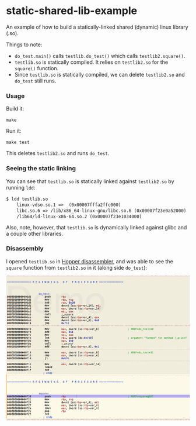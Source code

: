 # static-shared-lib-example

An example of how to build a statically-linked shared (dynamic) linux library (.so).

Things to note:

* `do_test.main()` calls `testlib.do_test()` which calls `testlib2.square()`.
* `testlib.so` is statically compiled. It relies on `testlib2.so` for the `square()` function.
* Since `testlib.so` is statically compiled, we can delete `testlib2.so` and `do_test` still runs.

### Usage

Build it:

    make

Run it:

    make test

This deletes `testlib2.so` and runs `do_test`.

### Seeing the static linking

You can see that `testlib.so` is statically linked against `testlib2.so` by running `ldd`:

    $ ldd testlib.so
        linux-vdso.so.1 =>  (0x00007fffa2ffc000)
        libc.so.6 => /lib/x86_64-linux-gnu/libc.so.6 (0x00007f23e0a52000)
        /lib64/ld-linux-x86-64.so.2 (0x00007f23e1034000)

Also, note, however, that `testlib.so` is dynamically linked against glibc and a couple other libraries.

### Disassembly

I opened `testlib.so` in [Hopper disassembler](http://www.hopperapp.com/), and was able to see the `square` function from `testlib2.so` in it (along side `do_test`):

![testlib.so disassembled](https://raw.githubusercontent.com/calebmadrigal/static-shared-lib/master/testlib-so-disassembled.png)

